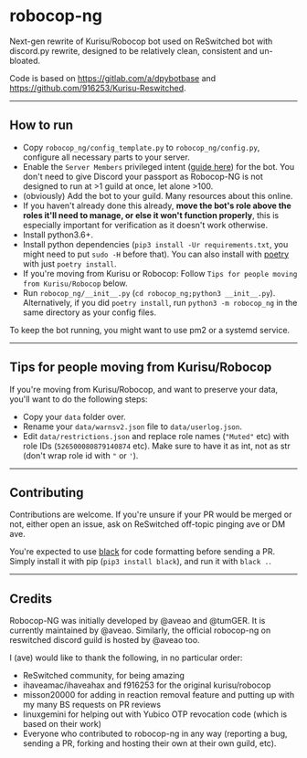 # robocop-ng

Next-gen rewrite of Kurisu/Robocop bot used on ReSwitched bot with discord.py rewrite, designed to be relatively clean, consistent and un-bloated.

Code is based on https://gitlab.com/a/dpybotbase and https://github.com/916253/Kurisu-Reswitched.


---

## How to run

- Copy `robocop_ng/config_template.py` to `robocop_ng/config.py`, configure all necessary parts to your server.
- Enable the `Server Members` privileged intent ([guide here](https://discordpy.readthedocs.io/en/latest/intents.html?highlight=intents#privileged-intents)) for the bot. You don't need to give Discord your passport as Robocop-NG is not designed to run at >1 guild at once, let alone >100.
- (obviously) Add the bot to your guild. Many resources about this online.
- If you haven't already done this already, **move the bot's role above the roles it'll need to manage, or else it won't function properly**, this is especially important for verification as it doesn't work otherwise.
- Install python3.6+.
- Install python dependencies (`pip3 install -Ur requirements.txt`, you might need to put `sudo -H` before that). You can also install with [poetry](https://python-poetry.org/) with just `poetry install`.
- If you're moving from Kurisu or Robocop: Follow `Tips for people moving from Kurisu/Robocop` below.
- Run `robocop_ng/__init__.py` (`cd robocop_ng;python3 __init__.py`). Alternatively, if you did `poetry install`, run `python3 -m robocop_ng` in the same directory as your config files.

To keep the bot running, you might want to use pm2 or a systemd service.

---

## Tips for people moving from Kurisu/Robocop

If you're moving from Kurisu/Robocop, and want to preserve your data, you'll want to do the following steps:

- Copy your `data` folder over.
- Rename your `data/warnsv2.json` file to `data/userlog.json`.
- Edit `data/restrictions.json` and replace role names (`"Muted"` etc) with role IDs (`526500080879140874` etc). Make sure to have it as int, not as str (don't wrap role id with `"` or `'`).

---

## Contributing

Contributions are welcome. If you're unsure if your PR would be merged or not, either open an issue, ask on ReSwitched off-topic pinging ave or DM ave.

You're expected to use [black](https://github.com/psf/black) for code formatting before sending a PR. Simply install it with pip (`pip3 install black`), and run it with `black .`.

---

## Credits

Robocop-NG was initially developed by @aveao and @tumGER. It is currently maintained by @aveao. Similarly, the official robocop-ng on reswitched discord guild is hosted by @aveao too.

I (ave) would like to thank the following, in no particular order:

- ReSwitched community, for being amazing
- ihaveamac/ihaveahax and f916253 for the original kurisu/robocop
- misson20000 for adding in reaction removal feature and putting up with my many BS requests on PR reviews
- linuxgemini for helping out with Yubico OTP revocation code (which is based on their work)
- Everyone who contributed to robocop-ng in any way (reporting a bug, sending a PR, forking and hosting their own at their own guild, etc).

